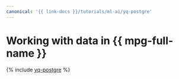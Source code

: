 ```yaml
---
canonical: '{{ link-docs }}/tutorials/ml-ai/yq-postgre'
---
```


# Working with data in {{ mpg-full-name }}

{% include [yq-postgre](../../_tutorials/ml-ai/yq-postgre.md) %}